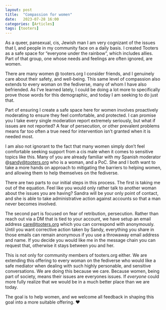 ```yaml
---
layout: post
title:  "Compassion for women"
date:   2023-07-28 16:00
categories: [Articles]
tags: [tooters]
---
```


As a queer, pansexual, cis, Jewish man I am very cognizant of the issues that I, and people in my community face on a daily basis. I created Tooters as a safe space for “everyone under the rainbow”, which includes allies. Part of that group, one whose needs and feelings are often ignored, are women.

There are many women @ tooters.org I consider friends, and I genuinely care about their safety, and well-being. This same level of compassion also extends to every woman on the fediverse, many of whom I have also befriended. As I’ve learned lately, I could be doing a lot more to specifically prove those words for this demographic, and today I am seeking to do just that.

Part of ensuring I create a safe space here for women involves proactively moderating to ensure they feel comfortable, and protected. I can promise you I take every single moderation report extremely seriously, but what if issues are not reported? A fear of persecution, or other prevalent problems means far too often a true need for intervention isn’t granted when it is needed most.

I am also not ignorant to the fact that many women simply don’t feel comfortable seeking support from a cis male when it comes to sensitive topics like this. Many of you are already familiar with my Spanish moderator @sandy@tooters.org who is a woman, and a PoC. She and I both want to take a more hands on approach to mitigating the barriers to helping women, and allowing them to help themselves on the fediverse.

There are two parts to our initial steps in this process. The first is taking me out of the equation. Feel like you would only rather talk to another woman about the issues you are having? Sandra will be your only point of contact, and she is able to take administrative action against accounts so that a man never becomes involved.

The second part is focused on fear of retribution, persecution. Rather than reach out via a DM that is tied to your account, we have setup an email address care@tooters.org which you can correspond with anonymously. Until you want corrective action taken by Sandy, everything you share in those emails can remain anonymous if you use a throwaway email address and name. If you decide you would like me in the message chain you can request that, otherwise it stays between you and her.

This is not only for community members of tooters.org either. We are extending this offering to every woman on the fediverse who would like a safe mediator when dealing with such highly personable, and sensitive conversations. We are doing this because we care. Because women, being part of society, means their issues are everyones issues. If *everyone* could more fully realize that we would be in a much better place than we are today.

The goal is to help women, and we welcome all feedback in shaping this goal into a more suitable offering. ❤️